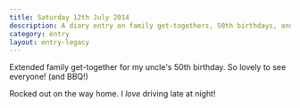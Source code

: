 ```yaml
---
title: Saturday 12th July 2014
description: A diary entry on family get-togethers, 50th birthdays, and driving fast
category: entry
layout: entry-legacy
---
```


Extended family get-together for my uncle's 50th birthday. So lovely to see everyone! (and BBQ!)

Rocked out on the way home. I *love* driving late at night!
